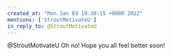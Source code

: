```yaml
---
created_at: "Mon Jan 03 19:30:15 +0000 2022"
mentions: ['StroutMotivateU']
in_reply_to: @StroutMotivateU
---
```


@StroutMotivateU Oh no! Hope you all feel better soon!